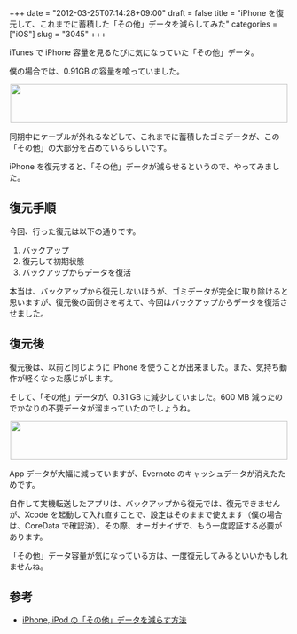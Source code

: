 +++
date = "2012-03-25T07:14:28+09:00"
draft = false
title = "iPhone を復元して、これまでに蓄積した「その他」データを減らしてみた"
categories = ["iOS"]
slug = "3045"
+++

iTunes で iPhone 容量を見るたびに気になっていた「その他」データ。

僕の場合では、0.91GB の容量を喰っていました。

<img style="display:block; margin-left:auto; margin-right:auto;" src="/images/2012/03/3045_1.png" border="0" width="500" height="70" />

同期中にケーブルが外れるなどして、これまでに蓄積したゴミデータが、この「その他」の大部分を占めているらしいです。

iPhone を復元すると、「その他」データが減らせるというので、やってみました。

<h2>復元手順</h2>

今回、行った復元は以下の通りです。

<ol><li>バックアップ</li>
<li>復元して初期状態</li>
<li>バックアップからデータを復活</li></ol>

本当は、バックアップから復元しないほうが、ゴミデータが完全に取り除けると思いますが、復元後の面倒さを考えて、今回はバックアップからデータを復活させました。

<h2>復元後</h2>

復元後は、以前と同じように iPhone を使うことが出来ました。また、気持ち動作が軽くなった感じがします。

そして、「その他」データが、0.31 GB に減少していました。600 MB 減ったのでかなりの不要データが溜まっていたのでしょうね。

<img style="display:block; margin-left:auto; margin-right:auto;" src="/images/2012/03/3045_2.png" border="0" width="500" height="70" />

App データが大幅に減っていますが、Evernote のキャッシュデータが消えたためです。

自作して実機転送したアプリは、バックアップから復元では、復元できませんが、Xcode を起動して入れ直すことで、設定はそのままで使えます（僕の場合は、CoreData で確認済）。その際、オーガナイザで、もう一度認証する必要があります。

「その他」データ容量が気になっている方は、一度復元してみるといいかもしれませんね。

<h2>参考</h2>

<ul><li><a href="http://blog.sunaorex.com/?p=132" target="_blank">iPhone, iPod の「その他」データを減らす方法</a></li></ul>
